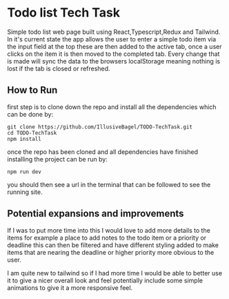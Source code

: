 # Todo list Tech Task

Simple todo list web page built using React,Typescript,Redux and Tailwind. In it's current state the app allows the user to enter a simple todo item via the input field at the top these are then added to the active tab, once a user clicks on the item it is then moved to the completed tab. Every change that is made will sync the data to the browsers localStorage meaning nothing is lost if the tab is closed or refreshed.

## How to Run

first step is to clone down the repo and install all the dependencies which can be done by:

```
git clone https://github.com/IllusiveBagel/TODO-TechTask.git
cd TODO-TechTask
npm install
```

once the repo has been cloned and all dependencies have finished installing the project can be run by:

```
npm run dev
```

you should then see a url in the terminal that can be followed to see the running site.

## Potential expansions and improvements

If I was to put more time into this I would love to add more details to the items for example a place to add notes to the todo item or a priority or deadline this can then be filtered and have different styling added to make items that are nearing the deadline or higher priority more obvious to the user.

I am quite new to tailwind so if I had more time I would be able to better use it to give a nicer overall look and feel potentially include some simple animations to give it a more responsive feel.
